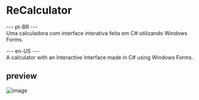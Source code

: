 # ReCalculator

--- pt-BR --- <br>
Uma calculadora com interface interativa feita em C# utilizando Windows Forms.

--- en-US --- <br>
A calculator with an Interactive Interface made in C# using Windows Forms.

## preview

![image](https://github.com/Renato-Chaves/ReCalculator/assets/51747413/f254ec72-ec75-4917-af90-b3e509d8bd64)
